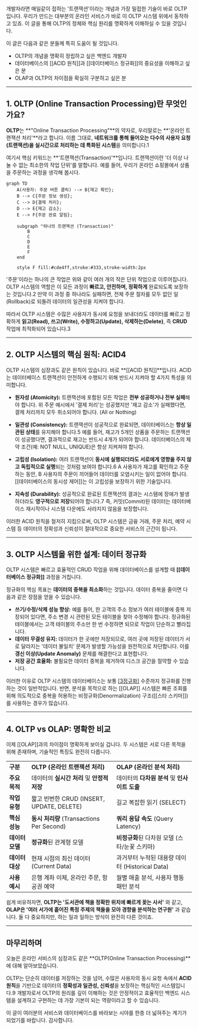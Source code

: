개발자라면 매일같이 접하는 '트랜잭션'이라는 개념과 가장 밀접한 기술이 바로 OLTP입니다. 우리가 만드는 대부분의 온라인 서비스가 바로 이 OLTP 시스템 위에서 동작하고 있죠. 이 글을 통해 OLTP의 정체와 핵심 원리를 명확하게 이해하실 수 있을 것입니다.

이 글은 다음과 같은 분들께 특히 도움이 될 것입니다.

- OLTP의 개념을 명확히 정립하고 싶은 백엔드 개발자
- 데이터베이스의 [[ACID 원칙]]과 [[데이터베이스 정규화]]의 중요성을 이해하고 싶은 분
- OLAP과 OLTP의 차이점을 확실히 구분하고 싶은 분

---

## 1. OLTP (Online Transaction Processing)란 무엇인가요?

**OLTP**는 **"Online Transaction Processing"**의 약자로, 우리말로는 **'온라인 트랜잭션 처리'**라고 합니다. 이름 그대로, **네트워크를 통해 들어오는 다수의 사용자 요청(트랜잭션)을 실시간으로 처리하는 데 특화된 시스템**을 의미합니다.1

여기서 핵심 키워드는 **'트랜잭션(Transaction)'**입니다. 트랜잭션이란 '더 이상 나눌 수 없는 최소한의 작업 단위'를 말합니다. 예를 들어, 우리가 온라인 쇼핑몰에서 상품을 주문하는 과정을 생각해 봅시다.

```mermaid
graph TD
    A(사용자: 주문 버튼 클릭) --> B{재고 확인};
    B --> C{주문 정보 생성};
    C --> D{결제 처리};
    D --> E{재고 감소};
    E --> F{주문 완료 알림};

    subgraph "하나의 트랜잭션 (Transaction)"
        B
        C
        D
        E
        F
    end

    style F fill:#cde4ff,stroke:#333,stroke-width:2px
```

'주문'이라는 하나의 큰 작업은 위와 같이 여러 개의 작은 단위 작업으로 이루어집니다. OLTP 시스템의 역할은 이 모든 과정이 **빠르고, 안전하며, 정확하게** 완료되도록 보장하는 것입니다.2 만약 이 과정 중 하나라도 실패하면, 전체 주문 절차를 모두 없던 일(Rollback)로 되돌려 데이터의 일관성을 지켜야 합니다.

따라서 OLTP 시스템은 수많은 사용자가 동시에 요청을 보내더라도 데이터를 빠르고 정확하게 **읽고(Read), 쓰고(Write), 수정하고(Update), 삭제하는(Delete)**, 즉 **CRUD** 작업에 최적화되어 있습니다.3

---

## 2. OLTP 시스템의 핵심 원칙: ACID4

OLTP 시스템의 심장과도 같은 원칙이 있습니다. 바로 **[[ACID 원칙]]**입니다. ACID는 데이터베이스 트랜잭션이 안전하게 수행되기 위해 반드시 지켜야 할 4가지 특성을 의미합니다.

- **원자성 (Atomicity):** 트랜잭션에 포함된 모든 작업은 **전부 성공하거나 전부 실패**해야 합니다. 위 주문 예시에서 '결제 처리'는 성공했지만 '재고 감소'가 실패했다면, 결제 처리까지 모두 취소되어야 합니다. (All or Nothing)
- **일관성 (Consistency):** 트랜잭션이 성공적으로 완료되면, 데이터베이스는 **항상 일관된 상태**를 유지해야 합니다.5 예를 들어, 재고가 5개인 상품을 주문하는 트랜잭션이 성공했다면, 결과적으로 재고는 반드시 4개가 되어야 합니다. 데이터베이스의 제약 조건(예: NOT NULL, UNIQUE)은 항상 지켜져야 합니다.
    
- **고립성 (Isolation):** 여러 트랜잭션이 **동시에 실행되더라도 서로에게 영향을 주지 않고 독립적으로 실행**되는 것처럼 보여야 합니다.6 A 사용자가 재고를 확인하고 주문하는 동안, B 사용자의 주문이 끼어들어 데이터를 오염시키는 일이 없어야 합니다. [[데이터베이스의 동시성 제어]]는 이 고립성을 보장하기 위한 기술입니다.
    
- **지속성 (Durability):** 성공적으로 완료된 트랜잭션의 결과는 시스템에 장애가 발생하더라도 **영구적으로 저장**되어야 합니다.7 즉, 커밋(Commit)된 데이터는 데이터베이스 재시작이나 시스템 다운에도 사라지지 않음을 보장합니다.
    

이러한 ACID 원칙을 철저히 지킴으로써, OLTP 시스템은 금융 거래, 주문 처리, 예약 시스템 등 데이터의 정확성과 신뢰성이 절대적으로 중요한 서비스의 근간이 됩니다.

---

## 3. OLTP 시스템을 위한 설계: 데이터 정규화

OLTP 시스템은 빠르고 효율적인 CRUD 작업을 위해 데이터베이스를 설계할 때 **[[데이터베이스 정규화]]** 과정을 거칩니다.

정규화의 핵심 목표는 **데이터의 중복을 최소화**하는 것입니다. 데이터 중복을 줄이면 다음과 같은 장점을 얻을 수 있습니다.

- **쓰기/수정/삭제 성능 향상:** 예를 들어, 한 고객의 주소 정보가 여러 테이블에 중복 저장되어 있다면, 주소 변경 시 관련된 모든 테이블을 찾아 수정해야 합니다. 정규화된 테이블에서는 고객 테이블의 주소만 한 번 수정하면 되므로 작업이 단순하고 빨라집니다.
- **데이터 무결성 유지:** 데이터가 한 곳에만 저장되므로, 여러 곳에 저장된 데이터가 서로 달라지는 '데이터 불일치' 문제가 발생할 가능성을 원천적으로 차단합니다. 이를 **갱신 이상(Update Anomaly)** 문제를 해결한다고 표현합니다.
- **저장 공간 효율화:** 불필요한 데이터 중복을 제거하여 디스크 공간을 절약할 수 있습니다.

이러한 이유로 OLTP 시스템의 데이터베이스는 보통 [[3정규화]](https://www.google.com/search?q=3NF) 수준까지 정규화를 진행하는 것이 일반적입니다. 반면, 분석을 목적으로 하는 [[OLAP]] 시스템은 빠른 조회를 위해 의도적으로 중복을 허용하는 비정규화(Denormalization) 구조([[스타 스키마]])를 사용하는 경우가 많습니다.

---

## 4. OLTP vs OLAP: 명확한 비교

이제 [[OLAP]]과의 차이점이 명확하게 보이실 겁니다. 두 시스템은 서로 다른 목적을 위해 존재하며, 기술적인 특징도 완전히 다릅니다.

|   |   |   |
|---|---|---|
|**구분**|**OLTP (온라인 트랜잭션 처리)**|**OLAP (온라인 분석 처리)**|
|**주요 목적**|데이터의 **실시간 처리** 및 **안정적 저장**|데이터의 **다차원 분석** 및 **인사이트 도출**|
|**작업 유형**|짧고 빈번한 CRUD (INSERT, UPDATE, DELETE)|길고 복잡한 읽기 (SELECT)|
|**핵심 성능**|**동시 처리량** (Transactions Per Second)|**쿼리 응답 속도** (Query Latency)|
|**데이터 모델**|**정규화**된 관계형 모델|**비정규화**된 다차원 모델 (스타/눈꽃 스키마)|
|**데이터 대상**|현재 시점의 최신 데이터 (Current Data)|과거부터 누적된 대용량 데이터 (Historical Data)|
|**사용 예시**|은행 계좌 이체, 온라인 주문, 항공권 예약|월별 매출 분석, 사용자 행동 패턴 분석|

쉽게 비유하자면, **OLTP는 '도서관에 책을 정확한 위치에 빠르게 꽂는 사서'** 와 같고, **OLAP은 '여러 서가에 흩어진 특정 주제의 책들을 모아 경향을 분석하는 연구원'** 과 같습니다. 둘 다 중요하지만, 하는 일과 일하는 방식이 완전히 다른 것이죠.

---

## 마무리하며

오늘은 온라인 서비스의 심장과도 같은 **OLTP(Online Transaction Processing)**에 대해 알아보았습니다.

OLTP는 단순히 데이터를 저장하는 것을 넘어, 수많은 사용자의 동시 요청 속에서 **ACID 원칙**을 기반으로 데이터의 **정확성과 일관성, 신뢰성**을 보장하는 핵심적인 시스템입니다.9 개발자로서 OLTP의 원리를 깊이 이해하는 것은 안정적이고 효율적인 백엔드 시스템을 설계하고 구현하는 데 가장 기본이 되는 역량이라고 할 수 있습니다.

이 글이 여러분의 서비스와 데이터베이스를 바라보는 시야를 한층 더 넓혀주는 계기가 되었기를 바랍니다. 감사합니다.
